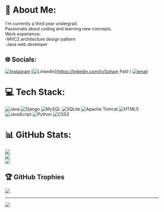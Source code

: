 # 💫 About Me:
I'm currently a third year undergrad.<br>Passionate about coding and learning new concepts.<br>Work experience:<br>-MVC2 architecture design pattern <br>-Java web developer<br>


## 🌐 Socials:
[![Instagram](https://img.shields.io/badge/Instagram-%23E4405F.svg?logo=Instagram&logoColor=white)](https://instagram.com/its_justpatil) [![LinkedIn](https://img.shields.io/badge/LinkedIn-%230077B5.svg?logo=linkedin&logoColor=white)](https://linkedin.com/in/Soham Patil ) [![email](https://img.shields.io/badge/Email-D14836?logo=gmail&logoColor=white)](mailto:sohampatil1510@gmail.com) 

# 💻 Tech Stack:
![Java](https://img.shields.io/badge/java-%23ED8B00.svg?style=for-the-badge&logo=openjdk&logoColor=white) ![Django](https://img.shields.io/badge/django-%23092E20.svg?style=for-the-badge&logo=django&logoColor=white) ![MySQL](https://img.shields.io/badge/mysql-4479A1.svg?style=for-the-badge&logo=mysql&logoColor=white) ![SQLite](https://img.shields.io/badge/sqlite-%2307405e.svg?style=for-the-badge&logo=sqlite&logoColor=white) ![Apache Tomcat](https://img.shields.io/badge/apache%20tomcat-%23F8DC75.svg?style=for-the-badge&logo=apache-tomcat&logoColor=black) ![HTML5](https://img.shields.io/badge/html5-%23E34F26.svg?style=for-the-badge&logo=html5&logoColor=white) ![JavaScript](https://img.shields.io/badge/javascript-%23323330.svg?style=for-the-badge&logo=javascript&logoColor=%23F7DF1E) ![Python](https://img.shields.io/badge/python-3670A0?style=for-the-badge&logo=python&logoColor=ffdd54) ![CSS3](https://img.shields.io/badge/css3-%231572B6.svg?style=for-the-badge&logo=css3&logoColor=white)
# 📊 GitHub Stats:
![](https://github-readme-stats.vercel.app/api?username=xopatil&theme=dark&hide_border=false&include_all_commits=false&count_private=false)<br/>
![](https://nirzak-streak-stats.vercel.app/?user=xopatil&theme=dark&hide_border=false)<br/>
![](https://github-readme-stats.vercel.app/api/top-langs/?username=xopatil&theme=dark&hide_border=false&include_all_commits=false&count_private=false&layout=compact)

## 🏆 GitHub Trophies
![](https://github-profile-trophy.vercel.app/?username=xopatil&theme=radical&no-frame=false&no-bg=true&margin-w=4)

---
[![](https://visitcount.itsvg.in/api?id=xopatil&icon=0&color=0)](https://visitcount.itsvg.in)

<!-- Proudly created with GPRM ( https://gprm.itsvg.in ) -->
